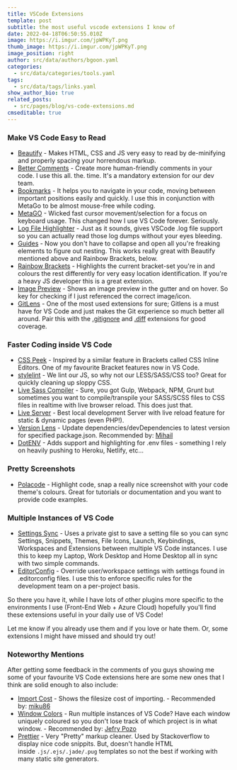 ```yaml
---
title: VSCode Extensions
template: post
subtitle: the most useful vscode extensions I know of
date: 2022-04-18T06:50:55.010Z
image: https://i.imgur.com/jpWPKyT.png
thumb_image: https://i.imgur.com/jpWPKyT.png
image_position: right
author: src/data/authors/bgoon.yaml
categories:
  - src/data/categories/tools.yaml
tags:
  - src/data/tags/links.yaml
show_author_bio: true
related_posts:
  - src/pages/blog/vs-code-extensions.md
cmseditable: true
---
```


<!--StartFragment-->

### Make VS Code Easy to Read

- [Beautify](https://marketplace.visualstudio.com/items?itemName=HookyQR.beautify) - Makes HTML, CSS and JS very easy to read by de-minifying and properly spacing your horrendous markup.
- [Better Comments](https://marketplace.visualstudio.com/items?itemName=aaron-bond.better-comments) - Create more human-friendly comments in your code. I use this all. the. time. It's a mandatory extension for our dev team.
- [Bookmarks](https://marketplace.visualstudio.com/items?itemName=alefragnani.Bookmarks) - It helps you to navigate in your code, moving between important positions easily and quickly. I use this in conjunction with MetaGo to be almost mouse-free while coding.
- [MetaGO](https://marketplace.visualstudio.com/items?itemName=metaseed.metago) - Wicked fast cursor movement/selection for a focus on keyboard usage. This changed how I use VS Code forever. Seriously.
- [Log File Highlighter](https://marketplace.visualstudio.com/items?itemName=emilast.LogFileHighlighter) - Just as it sounds, gives VSCode .log file support so you can actually read those log dumps without your eyes bleeding.
- [Guides](https://marketplace.visualstudio.com/items?itemName=spywhere.guides) - Now you don't have to collapse and open all you're freaking elements to figure out nesting. This works really great with Beautify mentioned above and Rainbow Brackets, below.
- [Rainbow Brackets](https://marketplace.visualstudio.com/items?itemName=2gua.rainbow-brackets) - Highlights the current bracket-set you're in and colours the rest differently for very easy location identification. If you're a heavy JS developer this is a great extension.
- [Image Preview](https://marketplace.visualstudio.com/items?itemName=kisstkondoros.vscode-gutter-preview) - Shows an image preview in the gutter and on hover. So key for checking if I just referenced the correct image/icon.
- [GitLens](https://marketplace.visualstudio.com/items?itemName=eamodio.gitlens) - One of the most used extensions for sure; Gitlens is a must have for VS Code and just makes the Git experience so much better all around. Pair this with the [.gitignore](https://marketplace.visualstudio.com/items?itemName=codezombiech.gitignore) and [.diff](https://marketplace.visualstudio.com/items?itemName=rafaelmaiolla.diff) extensions for good coverage.

### Faster Coding inside VS Code

- [CSS Peek](https://marketplace.visualstudio.com/items?itemName=pranaygp.vscode-css-peek) - Inspired by a similar feature in Brackets called CSS Inline Editors. One of my favourite Bracket features now in VS Code.
- [stylelint](https://marketplace.visualstudio.com/items?itemName=shinnn.stylelint) - We lint our JS, so why not our LESS/SASS/CSS too? Great for quickly cleaning up sloppy CSS.
- [Live Sass Compiler](https://marketplace.visualstudio.com/items?itemName=ritwickdey.live-sass) - Sure, you got Gulp, Webpack, NPM, Grunt but sometimes you want to compile/transpile your SASS/SCSS files to CSS files in realtime with live browser reload. This does just that.
- [Live Server](https://marketplace.visualstudio.com/items?itemName=ritwickdey.LiveServer) - Best local development Server with live reload feature for static & dynamic pages (even PHP!).
- [Version Lens](https://marketplace.visualstudio.com/items?itemName=pflannery.vscode-versionlens) - Update dependencies/devDependencies to latest version for specified package.json. Recommended by: [Mihail](https://dev.to/qm3ster)
- [DotENV](https://marketplace.visualstudio.com/items?itemName=mikestead.dotenv) - Adds support and highlighting for .env files - something I rely on heavily pushing to Heroku, Netlify, etc...

### Pretty Screenshots

- [Polacode](https://marketplace.visualstudio.com/items?itemName=pnp.polacode) - Highlight code, snap a really nice screenshot with your code theme's colours. Great for tutorials or documentation and you want to provide code examples.

### Multiple Instances of VS Code

- [Settings Sync](https://marketplace.visualstudio.com/items?itemName=Shan.code-settings-sync) - Uses a private gist to save a setting file so you can sync Settings, Snippets, Themes, File Icons, Launch, Keybindings, Workspaces and Extensions between multiple VS Code instances. I use this to keep my Laptop, Work Desktop and Home Desktop all in sync with two simple commands.
- [EditorConfig](https://marketplace.visualstudio.com/items?itemName=EditorConfig.EditorConfig) - Override user/workspace settings with settings found in .editorconfig files. I use this to enforce specific rules for the development team on a per-project basis.

So there you have it, while I have lots of other plugins more specific to the environments I use (Front-End Web + Azure Cloud) hopefully you'll find these extensions useful in your daily use of VS Code!

Let me know if you already use them and if you love or hate them. Or, some extensions I might have missed and should try out!

### Noteworthy Mentions

After getting some feedback in the comments of you guys showing me some of your favourite VS Code extensions here are some new ones that I think are solid enough to also include:

- [Import Cost](https://marketplace.visualstudio.com/items?itemName=wix.vscode-import-cost) - Shows the filesize cost of importing. - Recommended by: [miku86](https://dev.to/miku86)
- [Window Colors](https://marketplace.visualstudio.com/items?itemName=stuart.unique-window-colors) - Run multiple instances of VS Code? Have each window uniquely coloured so you don't lose track of which project is in what window. - Recommended by: [Jefry Pozo](https://dev.to/jefrypozo)
- [Prettier](https://github.com/prettier/prettier-vscode) - Very "Pretty" markup cleaner. Used by Stackoverflow to display nice code snippits. But, doesn't handle HTML inside `.js/.ejs/.jade/.pug` templates so not the best if working with many static site generators.

<!--EndFragment-->
